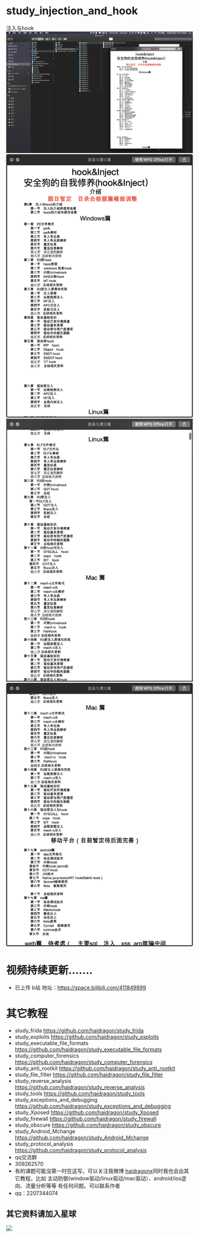 # study_injection_and_hook
注入与hook
![](./images/1.png)
![](./images/1_1.png)
![](./images/2.png)
![](./images/3.png)

# 视频持续更新.......  
* 已上传 b站 地址：https://space.bilibili.com/411849899
# 其它教程
* study_frida https://github.com/haidragon/study_frida
* study_exploits https://github.com/haidragon/study_exploits
* study_executable_file_formats https://github.com/haidragon/study_executable_file_formats
* study_computer_forensics https://github.com/haidragon/study_computer_forensics
* study_anti_rootkit https://github.com/haidragon/study_anti_rootkit
* study_file_filter https://github.com/haidragon/study_file_filter
* study_reverse_analysis https://github.com/haidragon/study_reverse_analysis
* study_tools https://github.com/haidragon/study_tools
* study_exceptions_and_debugging https://github.com/haidragon/study_exceptions_and_debugging
* study_Xposed https://github.com/haidragon/study_Xposed
* study_firewall https://github.com/haidragon/study_firewall
* study_obscure https://github.com/haidragon/study_obscure
* study_Android_Mchange https://github.com/haidragon/study_Android_Mchange
* study_protocol_analysis https://github.com/haidragon/study_protocol_analysis
* qq交流群 
* 309262570
* 有的课题可能没第一时在这写，可以关注我微博 [haidragonx](https://weibo.com/haidragon)同时我也会出其它教程，比如 主动防御(window驱动/linux驱动/mac驱动）、android/ios逆向、流量分析等等 有任何问题。可以联系作者
* qq：2207344074
## 其它资料请加入星球
![](https://github.com/haidragon/study_frida/blob/master/image/1681580715267_.pic_hd.jpg)

